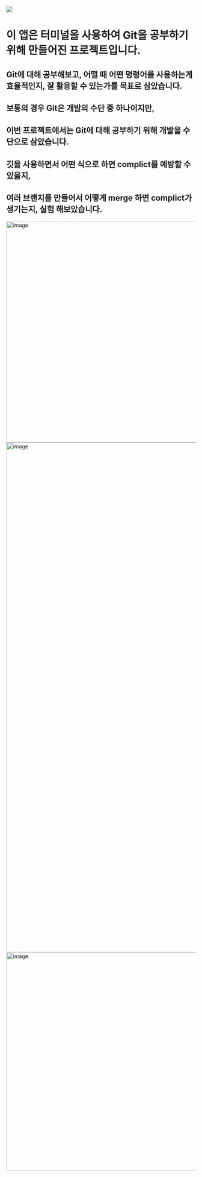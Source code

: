 <img src="https://img.shields.io/badge/Git-#F05032?style=flat-square&logo=Git&logoColor=#F05032"/>

# 이 앱은 터미널을 사용하여 Git을 공부하기 위해 만들어진 프로젝트입니다.

## Git에 대해 공부해보고, 어떨 때 어떤 명령어를 사용하는게 효율적인지, 잘 활용할 수 있는가를 목표로 삼았습니다.

## 보통의 경우 Git은 개발의 수단 중 하나이지만, 
## 이번 프로젝트에서는 Git에 대해 공부하기 위해 개발을 수단으로 삼았습니다. 

## 깃을 사용하면서 어떤 식으로 하면 complict를 예방할 수 있을지, 
## 여러 브랜치를 만들어서 어떻게 merge 하면 complict가 생기는지, 실험 해보았습니다.

<img width="587" alt="image" src="https://user-images.githubusercontent.com/66102708/166970287-690012ff-3b70-4bc4-bb4a-4fc99a68bb12.png">

<img width="1352" alt="image" src="https://user-images.githubusercontent.com/66102708/166971197-336bf5aa-1f54-4cde-9c11-96fec33ef196.png">

<img width="580" alt="image" src="https://user-images.githubusercontent.com/66102708/166970845-ee9037f4-5882-4e42-ab8a-2299ea282bc4.png">
